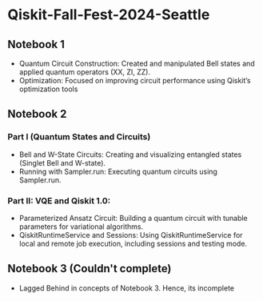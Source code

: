# Qiskit-Fall-Fest-2024-Seattle
## Notebook 1
- Quantum Circuit Construction: Created and manipulated Bell states and applied quantum operators (XX, ZI, ZZ).
- Optimization: Focused on improving circuit performance using Qiskit’s optimization tools

## Notebook 2
### Part I (Quantum States and Circuits)
- Bell and W-State Circuits: Creating and visualizing entangled states (Singlet Bell and W-state).
- Running with Sampler.run: Executing quantum circuits using Sampler.run.

### Part II: VQE and Qiskit 1.0:
- Parameterized Ansatz Circuit: Building a quantum circuit with tunable parameters for variational algorithms.
- QiskitRuntimeService and Sessions: Using QiskitRuntimeService for local and remote job execution, including sessions and testing mode.
## Notebook 3 (Couldn't complete)
- Lagged Behind in concepts of Notebook 3. Hence, its incomplete
